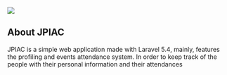<a href="https://laravel.com/"><img src="https://img.shields.io/badge/baseline-Laravel_5.4-brightgreen.svg"></img></a>

## About JPIAC

JPIAC is a simple web application made with Laravel 5.4, mainly, features the profiling and events attendance system. In order to keep track of the people with their personal information and their attendances

